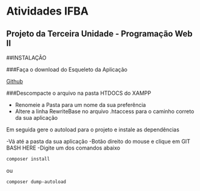 # Atividades IFBA
## Projeto da Terceira Unidade - Programação Web II


##INSTALAÇÃO


###Faça o download do Esqueleto da Aplicação

[Github](https://github.com/mirandathiago/atividadesifba/archive/refs/heads/main.zip) 

###Descompacte o arquivo na pasta HTDOCS do XAMPP
- Renomeie a Pasta para um nome da sua preferência
- Altere a linha RewriteBase no arquivo .htaccess para o caminho correto da sua aplicação



Em seguida gere o autoload para o projeto e instale as dependências

-Vá até a pasta da sua aplicação
-Botão direito do mouse e clique em GIT BASH HERE
-Digite um dos comandos abaixo

```sh
composer install
```
ou

```sh
composer dump-autoload

```
